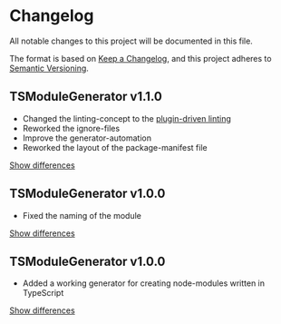 # Changelog
All notable changes to this project will be documented in this file.

The format is based on [Keep a Changelog](https://keepachangelog.com/en/1.0.0/),
and this project adheres to [Semantic Versioning](https://semver.org/spec/v2.0.0.html).

## TSModuleGenerator v1.1.0
  - Changed the linting-concept to the [plugin-driven linting](https://www.npmjs.com/package/typescript-tslint-plugin)
  - Reworked the ignore-files
  - Improve the generator-automation
  - Reworked the layout of the package-manifest file

[Show differences][v1.1.0]

## TSModuleGenerator v1.0.0
  - Fixed the naming of the module

[Show differences][v1.0.1]

## TSModuleGenerator v1.0.0
  - Added a working generator for creating node-modules written in TypeScript

[Show differences][v1.0.0]

<!--- References -->
[v1.0.0]: https://github.com/manuth/TSModuleGenerator/compare/f155752...v1.0.0
[v1.0.1]: https://github.com/manuth/TSModuleGenerator/compare/v1.0.0...v1.0.1
[v1.1.0]: https://github.com/manuth/TSModuleGenerator/compare/v1.0.1...v1.1.0